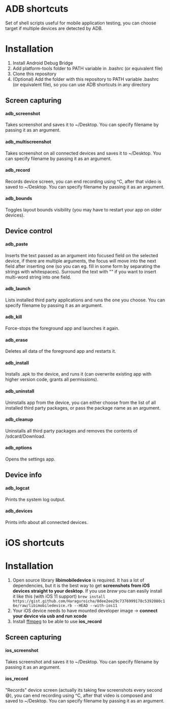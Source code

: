 # ADB shortcuts
Set of shell scripts useful for mobile application testing, you can choose target if multiple devices are detected by ADB.

# Installation
1. Install Android Debug Bridge
2. Add platform-tools folder to PATH variable in .bashrc (or equivalent file)
3. Clone this repository
4. (Optional) Add the folder with this repository to PATH variable .bashrc (or equivalent file), so you can use ADB shortcuts in any directory

## Screen capturing

#### adb_screenshot
Takes screenshot and saves it to ~/Desktop.
You can specify filename by passing it as an argument.

#### adb_multiscreenshot
Takes screenshot on all connected devices and saves it to ~/Desktop.
You can specify filename by passing it as an argument.

#### adb_record
Records device screen, you can end recording using ^C, after that video is saved to ~/Desktop.
You can specify filename by passing it as an argument.

#### adb_bounds
Toggles layout bounds visibility (you may have to restart your app on older devices).

## Device control

#### adb_paste
Inserts the text passed as an argument into focused field on the selected device, if there are multiple arguments, the focus will move into the next field after inserting one (so you can eg. fill in some form by separating the strings with whitespaces). Surround the text with "" if you want to insert multi-word string into one field.

#### adb_launch
Lists installed third party applications and runs the one you choose. You can specify filename by passing it as an argument.

#### adb_kill
Force-stops the foreground app and launches it again.

#### adb_erase
Deletes all data of the foreground app and restarts it.

#### adb_install
Installs .apk to the device, and runs it (can overwrite existing app with higher version code, grants all permissions).

#### adb_uninstall
Uninstalls app from the device, you can either choose from the list of all installed third party packages, or pass the package name as an argument.

#### adb_cleanup
Uninstalls all third party packages and removes the contents of /sdcard/Download.

#### adb_options
Opens the settings app.

## Device info

#### adb_logcat
Prints the system log output.

#### adb_devices
<TBD> Prints info about all connected devices.

# iOS shortcuts

# Installation
1. Open source library **libimobiledevice** is required. It has a lot of dependencies, but it is the best way to get **screenshots from iOS devices straight to your desktop**. If you use _brew_ you can easily install it like this (with iOS 11 support) ```brew install https://gist.github.com/Haraguroicha/0dee2ee29c7376999178c5392080c16e/raw/libimobiledevice.rb --HEAD --with-ios11```
2. Your iOS device needs to have mounted developer image -> **connect your device via usb and run xcode**
3. Install [ffmpeg](https://www.ffmpeg.org/ "ffmpeg") to be able to use **ios_record**

## Screen capturing

#### ios_screenshot
Takes screenshot and saves it to ~/Desktop.
You can specify filename by passing it as an argument.

#### ios_record
"Records" device screen (actually its taking few screenshots every second 😅), you can end recording using ^C, after that video is composed and saved to ~/Desktop.
You can specify filename by passing it as an argument.
